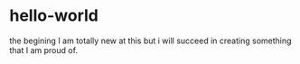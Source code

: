# hello-world
the begining
I am totally new at this but i will succeed in creating something that I am proud of.
